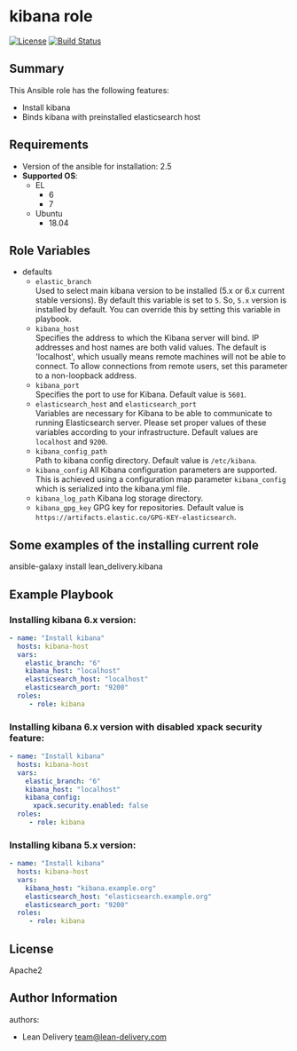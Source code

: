 kibana role
=========
[![License](https://img.shields.io/badge/license-Apache-green.svg?style=flat)](https://raw.githubusercontent.com/lean-delivery/ansible-role-kibana/master/LICENSE)
[![Build Status](https://travis-ci.org/lean-delivery/ansible-role-kibana.svg?branch=master)](https://travis-ci.org/lean-delivery/ansible-role-kibana)

## Summary

This Ansible role has the following features:

 - Install kibana
 - Binds kibana with preinstalled elasticsearch host

Requirements
------------

 - Version of the ansible for installation: 2.5
 - **Supported OS**:  
   - EL
     - 6
     - 7
   - Ubuntu
     - 18.04

## Role Variables

- defaults
  - `elastic_branch`  
  Used to select main kibana version to be installed (5.x or 6.x current stable versions). By default this variable is set to `5`. So, `5.x` version is installed by default. You can override this by setting this variable in playbook.
  - `kibana_host`  
  Specifies the address to which the Kibana server will bind. IP addresses and host names are both valid values. The default is 'localhost', which usually means remote machines will not be able to connect. To allow connections from remote users, set this parameter to a non-loopback address.
  - `kibana_port`  
  Specifies the port to use for Kibana. Default value is `5601`.
  - `elasticsearch_host` and `elasticsearch_port`  
  Variables are necessary for Kibana to be able to communicate to running Elasticsearch server. Please set proper values of these variables according to your infrastructure. Default values are `localhost` and `9200`.
  - `kibana_config_path`  
  Path to kibana config directory. Default value is `/etc/kibana`.
  - `kibana_config`
  All Kibana configuration parameters are supported. This is achieved using a configuration map parameter `kibana_config` which is serialized into the kibana.yml file.
  - `kibana_log_path`
  Kibana log storage directory.
  - `kibana_gpg_key`
  GPG key for repositories. Default value is `https://artifacts.elastic.co/GPG-KEY-elasticsearch`.

## Some examples of the installing current role

ansible-galaxy install lean_delivery.kibana

Example Playbook
----------------

### Installing kibana 6.x version:
```yaml
- name: "Install kibana"
  hosts: kibana-host
  vars:
    elastic_branch: "6"
    kibana_host: "localhost"
    elasticsearch_host: "localhost"
    elasticsearch_port: "9200"
  roles:
     - role: kibana
```

### Installing kibana 6.x version with disabled xpack security feature:
```yaml
- name: "Install kibana"
  hosts: kibana-host
  vars:
    elastic_branch: "6"
    kibana_host: "localhost"
    kibana_config:
      xpack.security.enabled: false
  roles:
     - role: kibana
```

### Installing kibana 5.x version:
```yaml
- name: "Install kibana"
  hosts: kibana-host
  vars:
    kibana_host: "kibana.example.org"
    elasticsearch_host: "elasticsearch.example.org"
    elasticsearch_port: "9200"
  roles:
     - role: kibana
```

License
-------

Apache2

Author Information
------------------

authors:
  - Lean Delivery <team@lean-delivery.com>